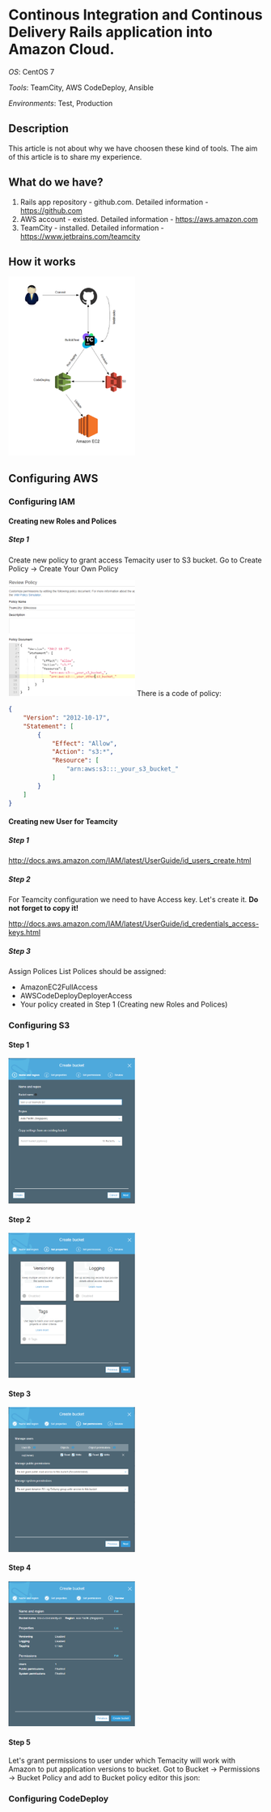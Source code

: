 
# Continous Integration and Continous Delivery Rails application into Amazon Cloud.
*OS*: CentOS 7

*Tools*: TeamCity, AWS CodeDeploy, Ansible

*Environments*: Test, Production 

## Description
This article is not about why we have choosen these kind of tools.
The aim of this article is to share my experience. 

## What do we have?
1. Rails app repository - github.com. Detailed information -https://github.com
2. AWS account - existed. Detailed information - https://aws.amazon.com
3. TeamCity - installed. Detailed information - https://www.jetbrains.com/teamcity

## How it works
<img src="Scheme2.png" width="250">

## Configuring AWS
### Configuring IAM
#### Creating new Roles and Polices
##### Step 1
Create new policy to grant access Temacity user to S3 bucket.
Go to Create Policy -> Create Your Own Policy

<img src="Policy_1.PNG" width="250">
There is a code of policy:

```json
{
    "Version": "2012-10-17",
    "Statement": [
        {
            "Effect": "Allow",
            "Action": "s3:*",
            "Resource": [
                "arn:aws:s3:::_your_s3_bucket_"
            ]
        }
    ]
}
```

#### Creating new User for Teamcity
##### Step 1
http://docs.aws.amazon.com/IAM/latest/UserGuide/id_users_create.html
##### Step 2
For Teamcity configuration we need to have Access key. Let's create it. **Do not forget to copy it!**

http://docs.aws.amazon.com/IAM/latest/UserGuide/id_credentials_access-keys.html

##### Step 3
Assign Polices
List Polices should be assigned:
* AmazonEC2FullAccess
* AWSCodeDeployDeployerAccess
* Your policy created in Step 1 (Creating new Roles and Polices)

### Configuring S3
#### Step 1

<img src="s3_1.PNG" width="250">

#### Step 2

<img src="s3_2.PNG" width="250">

#### Step 3

<img src="s3_3.PNG" width="250">

#### Step 4

<img src="s3_4.PNG" width="250">

#### Step 5

Let's grant permissions to user under which Temacity will work with Amazon to put application versions to bucket.
Got to Bucket -> Permissions -> Bucket Policy and add to Bucket policy editor this json:

### Configuring CodeDeploy

